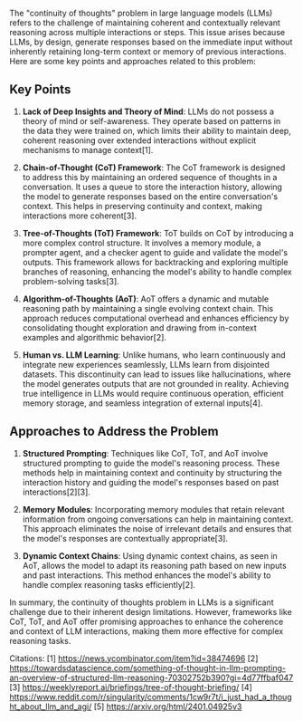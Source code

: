 
The "continuity of thoughts" problem in large language models (LLMs) refers to the challenge of maintaining coherent and contextually relevant reasoning across multiple interactions or steps. This issue arises because LLMs, by design, generate responses based on the immediate input without inherently retaining long-term context or memory of previous interactions. Here are some key points and approaches related to this problem:

## Key Points

1. **Lack of Deep Insights and Theory of Mind**:
   LLMs do not possess a theory of mind or self-awareness. They operate based on patterns in the data they were trained on, which limits their ability to maintain deep, coherent reasoning over extended interactions without explicit mechanisms to manage context[1].

2. **Chain-of-Thought (CoT) Framework**:
   The CoT framework is designed to address this by maintaining an ordered sequence of thoughts in a conversation. It uses a queue to store the interaction history, allowing the model to generate responses based on the entire conversation's context. This helps in preserving continuity and context, making interactions more coherent[3].

3. **Tree-of-Thoughts (ToT) Framework**:
   ToT builds on CoT by introducing a more complex control structure. It involves a memory module, a prompter agent, and a checker agent to guide and validate the model's outputs. This framework allows for backtracking and exploring multiple branches of reasoning, enhancing the model's ability to handle complex problem-solving tasks[3].

4. **Algorithm-of-Thoughts (AoT)**:
   AoT offers a dynamic and mutable reasoning path by maintaining a single evolving context chain. This approach reduces computational overhead and enhances efficiency by consolidating thought exploration and drawing from in-context examples and algorithmic behavior[2].

5. **Human vs. LLM Learning**:
   Unlike humans, who learn continuously and integrate new experiences seamlessly, LLMs learn from disjointed datasets. This discontinuity can lead to issues like hallucinations, where the model generates outputs that are not grounded in reality. Achieving true intelligence in LLMs would require continuous operation, efficient memory storage, and seamless integration of external inputs[4].

## Approaches to Address the Problem

1. **Structured Prompting**:
   Techniques like CoT, ToT, and AoT involve structured prompting to guide the model's reasoning process. These methods help in maintaining context and continuity by structuring the interaction history and guiding the model's responses based on past interactions[2][3].

2. **Memory Modules**:
   Incorporating memory modules that retain relevant information from ongoing conversations can help in maintaining context. This approach eliminates the noise of irrelevant details and ensures that the model's responses are contextually appropriate[3].

3. **Dynamic Context Chains**:
   Using dynamic context chains, as seen in AoT, allows the model to adapt its reasoning path based on new inputs and past interactions. This method enhances the model's ability to handle complex reasoning tasks efficiently[2].

In summary, the continuity of thoughts problem in LLMs is a significant challenge due to their inherent design limitations. However, frameworks like CoT, ToT, and AoT offer promising approaches to enhance the coherence and context of LLM interactions, making them more effective for complex reasoning tasks.

Citations:
[1] https://news.ycombinator.com/item?id=38474696
[2] https://towardsdatascience.com/something-of-thought-in-llm-prompting-an-overview-of-structured-llm-reasoning-70302752b390?gi=4d77ffbaf047
[3] https://weeklyreport.ai/briefings/tree-of-thought-briefing/
[4] https://www.reddit.com/r/singularity/comments/1cw9r7t/i_just_had_a_thought_about_llm_and_agi/
[5] https://arxiv.org/html/2401.04925v3
